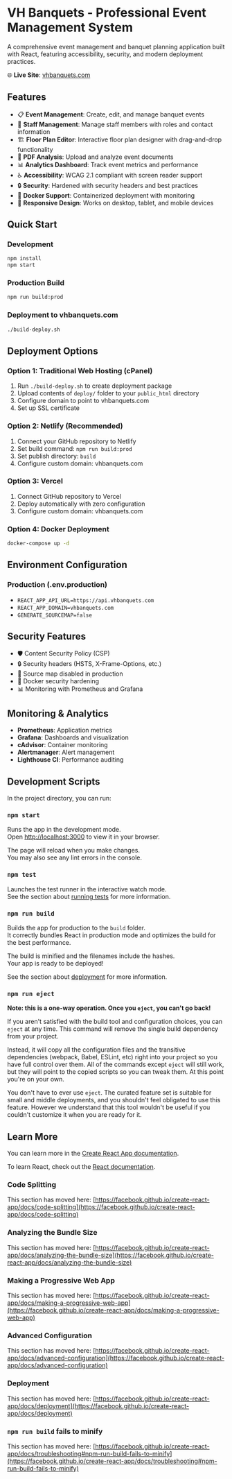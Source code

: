 # VH Banquets - Professional Event Management System

A comprehensive event management and banquet planning application built with React, featuring accessibility, security, and modern deployment practices.

🌐 **Live Site**: [vhbanquets.com](https://vhbanquets.com)

## Features

- 📋 **Event Management**: Create, edit, and manage banquet events
- 👥 **Staff Management**: Manage staff members with roles and contact information
- 🏗️ **Floor Plan Editor**: Interactive floor plan designer with drag-and-drop functionality
- 📄 **PDF Analysis**: Upload and analyze event documents
- 📊 **Analytics Dashboard**: Track event metrics and performance
- ♿ **Accessibility**: WCAG 2.1 compliant with screen reader support
- 🔒 **Security**: Hardened with security headers and best practices
- 🐳 **Docker Support**: Containerized deployment with monitoring
- 📱 **Responsive Design**: Works on desktop, tablet, and mobile devices

## Quick Start

### Development

```bash
npm install
npm start
```

### Production Build

```bash
npm run build:prod
```

### Deployment to vhbanquets.com

```bash
./build-deploy.sh
```

## Deployment Options

### Option 1: Traditional Web Hosting (cPanel)

1. Run `./build-deploy.sh` to create deployment package
2. Upload contents of `deploy/` folder to your `public_html` directory
3. Configure domain to point to vhbanquets.com
4. Set up SSL certificate

### Option 2: Netlify (Recommended)

1. Connect your GitHub repository to Netlify
2. Set build command: `npm run build:prod`
3. Set publish directory: `build`
4. Configure custom domain: vhbanquets.com

### Option 3: Vercel

1. Connect GitHub repository to Vercel
2. Deploy automatically with zero configuration
3. Configure custom domain: vhbanquets.com

### Option 4: Docker Deployment

```bash
docker-compose up -d
```

## Environment Configuration

### Production (.env.production)

- `REACT_APP_API_URL=https://api.vhbanquets.com`
- `REACT_APP_DOMAIN=vhbanquets.com`
- `GENERATE_SOURCEMAP=false`

## Security Features

- 🛡️ Content Security Policy (CSP)
- 🔒 Security headers (HSTS, X-Frame-Options, etc.)
- 🚫 Source map disabled in production
- 🔐 Docker security hardening
- 📊 Monitoring with Prometheus and Grafana

## Monitoring & Analytics

- **Prometheus**: Application metrics
- **Grafana**: Dashboards and visualization  
- **cAdvisor**: Container monitoring
- **Alertmanager**: Alert management
- **Lighthouse CI**: Performance auditing

## Development Scripts

In the project directory, you can run:

### `npm start`

Runs the app in the development mode.\
Open [http://localhost:3000](http://localhost:3000) to view it in your browser.

The page will reload when you make changes.\
You may also see any lint errors in the console.

### `npm test`

Launches the test runner in the interactive watch mode.\
See the section about [running tests](https://facebook.github.io/create-react-app/docs/running-tests) for more information.

### `npm run build`

Builds the app for production to the `build` folder.\
It correctly bundles React in production mode and optimizes the build for the best performance.

The build is minified and the filenames include the hashes.\
Your app is ready to be deployed!

See the section about [deployment](https://facebook.github.io/create-react-app/docs/deployment) for more information.

### `npm run eject`

**Note: this is a one-way operation. Once you `eject`, you can't go back!**

If you aren't satisfied with the build tool and configuration choices, you can `eject` at any time. This command will remove the single build dependency from your project.

Instead, it will copy all the configuration files and the transitive dependencies (webpack, Babel, ESLint, etc) right into your project so you have full control over them. All of the commands except `eject` will still work, but they will point to the copied scripts so you can tweak them. At this point you're on your own.

You don't have to ever use `eject`. The curated feature set is suitable for small and middle deployments, and you shouldn't feel obligated to use this feature. However we understand that this tool wouldn't be useful if you couldn't customize it when you are ready for it.

## Learn More

You can learn more in the [Create React App documentation](https://facebook.github.io/create-react-app/docs/getting-started).

To learn React, check out the [React documentation](https://reactjs.org/).

### Code Splitting

This section has moved here: [https://facebook.github.io/create-react-app/docs/code-splitting](https://facebook.github.io/create-react-app/docs/code-splitting)

### Analyzing the Bundle Size

This section has moved here: [https://facebook.github.io/create-react-app/docs/analyzing-the-bundle-size](https://facebook.github.io/create-react-app/docs/analyzing-the-bundle-size)

### Making a Progressive Web App

This section has moved here: [https://facebook.github.io/create-react-app/docs/making-a-progressive-web-app](https://facebook.github.io/create-react-app/docs/making-a-progressive-web-app)

### Advanced Configuration

This section has moved here: [https://facebook.github.io/create-react-app/docs/advanced-configuration](https://facebook.github.io/create-react-app/docs/advanced-configuration)

### Deployment

This section has moved here: [https://facebook.github.io/create-react-app/docs/deployment](https://facebook.github.io/create-react-app/docs/deployment)

### `npm run build` fails to minify

This section has moved here: [https://facebook.github.io/create-react-app/docs/troubleshooting#npm-run-build-fails-to-minify](https://facebook.github.io/create-react-app/docs/troubleshooting#npm-run-build-fails-to-minify)
